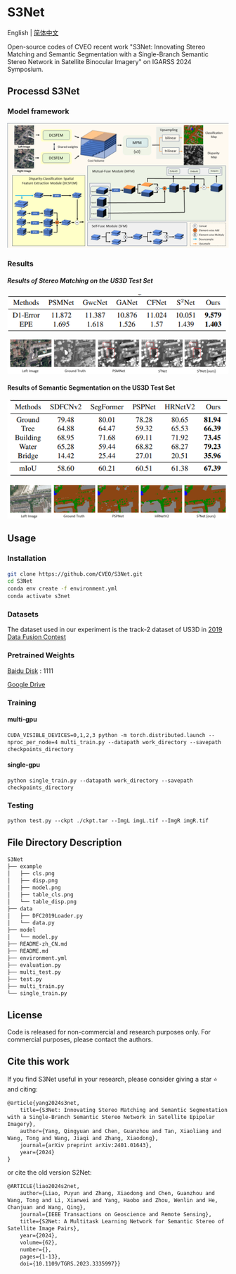 # S3Net


English | [简体中文](./README-zh_CN.md) 

Open-source codes of CVEO recent work "S3Net: Innovating Stereo Matching and Semantic Segmentation with a Single-Branch Semantic Stereo Network in Satellite Binocular Imagery" on IGARSS 2024 Symposium.

## Processd S3Net
### Model framework
![model](./example/model.png)
### Results
##### Results of Stereo Matching on the US3D Test Set
![cls](./example/table_disp.png)

![disp](./example/disp.png)


#### Results of Semantic Segmentation on the US3D Test Set
![cls](./example/table_cls.png)

![cls](./example/cls.png)
## Usage
### Installation
```bash
git clone https://github.com/CVEO/S3Net.git
cd S3Net
conda env create -f environment.yml
conda activate s3net
```
### Datasets
The dataset used in our experiment is the track-2 dataset of US3D in [2019 Data Fusion Contest](https://ieee-dataport.org/open-access/data-fusion-contest-2019-dfc2019)
### Pretrained Weights
[Baidu Disk](https://pan.baidu.com/s/1EHYTq4eBKVJXgeFTq8SYFQ?pwd=1111) : 1111 

[Google Drive](https://drive.google.com/file/d/1QrbsIir5FmKkZ2xlNL57AQKeQ7-vMubh/view?usp=drive_link)
### Training
#### multi-gpu
```
CUDA_VISIBLE_DEVICES=0,1,2,3 python -m torch.distributed.launch --nproc_per_node=4 multi_train.py --datapath work_directory --savepath checkpoints_directory
```
#### single-gpu
```
python single_train.py --datapath work_directory --savepath checkpoints_directory
```
### Testing
```
python test.py --ckpt ./ckpt.tar --ImgL imgL.tif --ImgR imgR.tif
```
## File Directory Description
```
S3Net 
├── example
│   ├── cls.png
│   ├── disp.png
│   ├── model.png
│   ├── table_cls.png
│   └── table_disp.png
├── data
│   ├── DFC2019Loader.py
│   └── data.py
├── model
│   └── model.py
├── README-zh_CN.md
├── README.md
├── environment.yml
├── evaluation.py
├── multi_test.py
├── test.py
├── multi_train.py
└── single_train.py
```

## License
Code is released for non-commercial and research purposes only. For commercial purposes, please contact the authors.


## Cite this work
If you find S3Net useful in your research, please consider giving a star ⭐ and citing:
```
@article{yang2024s3net,
    title={S3Net: Innovating Stereo Matching and Semantic Segmentation with a Single-Branch Semantic Stereo Network in Satellite Epipolar Imagery},
    author={Yang, Qingyuan and Chen, Guanzhou and Tan, Xiaoliang and Wang, Tong and Wang, Jiaqi and Zhang, Xiaodong},
    journal={arXiv preprint arXiv:2401.01643},
    year={2024}
}
```

or cite the old version S2Net:

```
@ARTICLE{liao2024s2net,
    author={Liao, Puyun and Zhang, Xiaodong and Chen, Guanzhou and Wang, Tong and Li, Xianwei and Yang, Haobo and Zhou, Wenlin and He, Chanjuan and Wang, Qing},
    journal={IEEE Transactions on Geoscience and Remote Sensing}, 
    title={S2Net: A Multitask Learning Network for Semantic Stereo of Satellite Image Pairs}, 
    year={2024},
    volume={62},
    number={},
    pages={1-13},
    doi={10.1109/TGRS.2023.3335997}}
```
